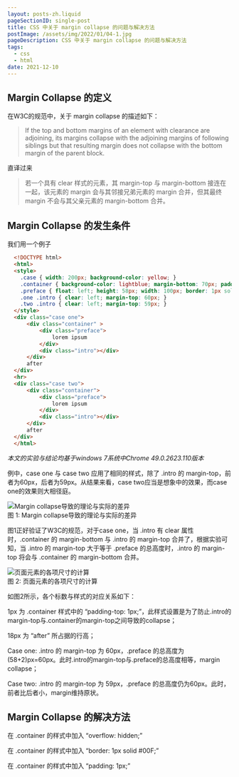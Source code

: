 ```yaml
---
layout: posts-zh.liquid
pageSectionID: single-post
title: CSS 中关于 margin collapse 的问题与解决方法
postImage: /assets/img/2022/01/04-1.jpg
pageDescription: CSS 中关于 margin collapse 的问题与解决方法
tags:  
  - css
  - html
date: 2021-12-10
---
```

## Margin Collapse 的定义
在W3C的规范中，关于 margin collapse 的描述如下：
>If the top and bottom margins of an element with clearance are adjoining, its margins collapse with the adjoining margins of following siblings but that resulting margin does not collapse with the bottom margin of the parent block.

直译过来
>若一个具有 clear 样式的元素，其 margin-top 与 margin-bottom 接连在一起，该元素的 margin 会与其邻接兄弟元素的 margin 合并，但其最终 margin 不会与其父亲元素的 margin-bottom 合并。

## Margin Collapse 的发生条件
我们用一个例子
```html
  <!DOCTYPE html>
  <html>
  <style>
    .case { width: 200px; background-color: yellow; }
    .container { background-color: lightblue; margin-bottom: 70px; padding-top: 1px; }
    .preface { float: left; height: 58px; width: 100px; border: 1px solid red; }
    .one .intro { clear: left; margin-top: 60px; }
    .two .intro { clear: left; margin-top: 59px; }
  </style>
  <div class="case one">
      <div class="container" >
          <div class="preface">
              lorem ipsum
          </div>
          <div class="intro"></div>
      </div>
      after
  </div>
  <hr>
  <div class="case two">
      <div class="container">
          <div class="preface">
              lorem ipsum
          </div>
          <div class="intro"></div>
      </div>
      after
  </div>
  </html>
```
*本文的实验与结论均基于windows 7系统中Chrome 49.0.2623.110版本*

例中，case one 与 case two 应用了相同的样式，除了 .intro 的 margin-top，前者为60px，后者为59px。从结果来看，case two应当是想象中的效果，而case one的效果则大相径庭。

<div class="divimg-wrapper">
  <div class="img">
    <img src="/assets/img/2022/01/04-2.png" alt="Margin collapse导致的理论与实际的差异">
  </div>
  <div class="img-desc">图 1: Margin collapse导致的理论与实际的差异</div>
</div>

图1正好验证了W3C的规范，对于case one，当 .intro 有 clear 属性时，.container 的 margin-bottom 与 .intro 的 margin-top 合并了，根据实验可知，当 .intro 的 margin-top 大于等于 .preface 的总高度时，.intro 的 margin-top 将会与 .container 的 margin-bottom 合并。

<div class="divimg-wrapper">
  <div class="img">
    <img src="/assets/img/2022/01/04-3.png" alt="页面元素的各项尺寸的计算">
  </div>
  <div class="img-desc">图 2: 页面元素的各项尺寸的计算</div>
</div>

如图2所示，各个标数与样式的对应关系如下：

1px 为 .container 样式中的 “padding-top: 1px;”，此样式设置是为了防止.intro的margin-top与.container的margin-top之间导致的collapse；

18px 为 “after” 所占据的行高；

Case one: .intro 的 margin-top 为 60px，.preface 的总高度为(58+2)px=60px。此时.intro的margin-top与.preface的总高度相等，margin collapse；

Case two: .intro 的 margin-top 为 59px，.preface 的总高度仍为60px。此时，前者比后者小，margin维持原状。

## Margin Collapse 的解决方法
在 .container 的样式中加入 “overflow: hidden;”

在 .container 的样式中加入 “border: 1px solid #00F;”

在 .container 的样式中加入 “padding: 1px;”